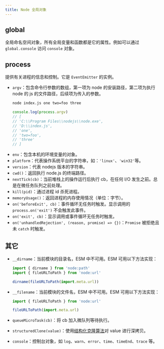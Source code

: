 ```yaml
---
title: Node 全局对象
---
```


## global

全局命名空间对象，所有全局变量和函数都是它的属性。例如可以通过 `global.console` 访问 `console` 对象。

## process

提供有关进程的信息和控制。它是 `EventEmitter` 的实例。

- `argv`：包含命令行参数的数组，第一项为 node 的安装路径，第二项为执行 node 的 js 的文件路径，后续项为传入的参数。
  ```bash
  node index.js one two=foo three
  ```
  ```js
  console.log(process.argv)
  // [
  // 'C:\\Program Files\\nodejs\\node.exe',
  // 'D:\\index.js',
  // 'one',
  // 'two=foo',
  // 'three'
  // ]
  ```
- `env`：包含本机的环境变量的对象。
- `platform`：代表操作系统平台的字符串，如：`'linux'`、`'win32'`等。
- `version`：代表 nodejs 版本的字符串。
- `cwd()`：返回执行 node.js 的终端路径。
- `nextTick(cb)`：当前堆栈上的操作运行后执行 cb，在任何 I/O 发生之前。总是在微任务队列之前处理。
- `kill(pid)`：通过进程 id 杀死进程。
- `memoryUsage()`：返回进程的内存使用情况（单位：字节）。
- `on('beforeExit', cb)`：事件循环无任务时触发。显示调用的 `process.on('exit')` 不会触发此事件。
- `on('exit', cb)`：显示调用或事件循环无任务时触发。
- `on('unhandledRejection', (reason, promise) => {})`：`Promise` 被拒绝且未 `catch` 时触发。

## 其它

- `__dirname`：当前模块的目录名，ESM 中不可用。ESM 可用以下方法实现：

  ```js
  import { dirname } from 'node:path'
  import { fileURLToPath } from 'node:url'

  dirname(fileURLToPath(import.meta.url))
  ```

- `__filename`：当前模块的文件名，ESM 中不可用。ESM 可用以下方法实现：

  ```js
  import { fileURLToPath } from 'node:url'

  fileURLToPath(import.meta.url)
  ```

- `queueMicroTask(cb)`：将 cb 加入微队列等待执行。
- `structuredClone(value)`：使用[结构化克隆算法](https://developer.mozilla.org/zh-CN/docs/Web/API/Web_Workers_API/Structured_clone_algorithm)对 value 进行深拷贝。
- `console`：控制台对象，如 `log`、`warn`、`error`、`time`、`timeEnd`、`trace` 等。
